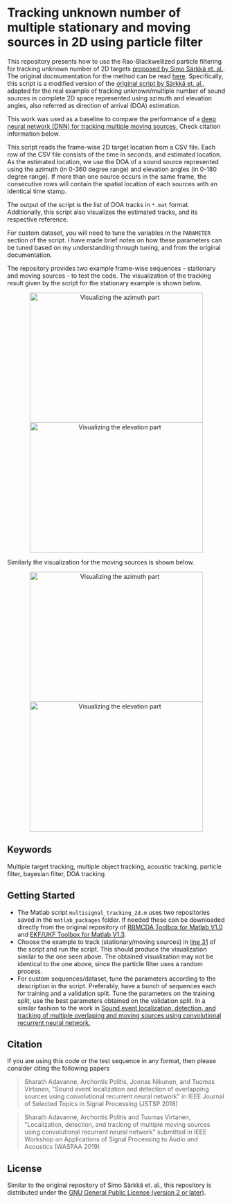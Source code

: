 # Tracking unknown number of multiple stationary and moving sources in 2D using particle filter

This repository presents how to use the Rao-Blackwellized particle filtering for tracking unknown number of 2D targets [proposed by Simo Särkkä et. al.](http://becs.aalto.fi/en/research/bayes/rbmcda/mt_demo.html). The original docmumentation for the method can be read [here](http://becs.aalto.fi/en/research/bayes/rbmcda/). Specifically, this script is a modified version of the [original script by Särkkä et. al.](http://becs.aalto.fi/en/research/bayes/rbmcda/html_doc_demos/src/demos/mt_demo/kf_mt_demo_dp.html), adapted for the real example of tracking unknown/multiple number of sound sources in complete 2D space represented using azimuth and elevation angles, also referred as direction of arrival (DOA) estimation.

This work was used as a baseline to compare the performance of a [deep neural network (DNN) for tracking multiple moving sources.](https://github.com/sharathadavanne/seld-net) Check citation information below. 

This script reads the frame-wise 2D target location from a CSV file. Each row of the CSV file consists of the time in seconds, and estimated
location. As the estimated location, we use the DOA of a sound source represented using the azimuth (in 0-360 degree range) and elevation angles (in 0-180 degree range). If more than one source occurs in the same frame, the consecutive rows will contain the spatial location of each sources with an identical time stamp.

The output of the script is the list of DOA tracks in `*.mat` format. Additionally, this script also visualizes the estimated tracks, and its respective reference. 

For custom dataset, you will need to tune the variables in the `PARAMETER` section of the script. I have made brief notes on how these parameters can be tuned based on my understanding through tuning, and from the original documentation. 

The repository provides two example frame-wise sequences - stationary and moving sources - to test the code. The visualization of the tracking result given by the script for the stationary example is shown below.

<p align="center">
   <img src="https://github.com/sharathadavanne/multiple-target-tracking/blob/master/images/stationary_azi.png" width="400" height= "300" title="Visualizing the azimuth part">
   <img src="https://github.com/sharathadavanne/multiple-target-tracking/blob/master/images/stationary_ele.png" width="400" height= "300" title="Visualizing the elevation part">
</p>

Similarly the visualization for the moving sources is shown below.

<p align="center">
   <img src="https://github.com/sharathadavanne/multiple-target-tracking/blob/master/images/moving_azi.png" width="400" height= "300" title="Visualizing the azimuth part">
   <img src="https://github.com/sharathadavanne/multiple-target-tracking/blob/master/images/moving_ele.png" width="400" height= "300" title="Visualizing the elevation part">
</p>

## Keywords
Multiple target tracking, multiple object tracking, acoustic tracking, particle filter, bayesian filter, DOA tracking

## Getting Started
* The Matlab script `multisignal_tracking_2d.m` uses two repositories saved in the `matlab_packages` folder. If needed these can be downloaded directly from the original repository of [RBMCDA Toolbox for Matlab V1.0](http://becs.aalto.fi/en/research/bayes/rbmcda/install.html) and [EKF/UKF Toolbox for Matlab V1.3](http://becs.aalto.fi/en/research/bayes/ekfukf/install.html).
* Choose the example to track (stationary/moving sources) in [line 31](https://github.com/sharathadavanne/multiple-target-tracking/blob/596e1fc962505117649fe62856513eedebaed647/multisignal_tracking_2d.m#L31) of the script and run the script. This should produce the visualization similar to the one seen above. The obtained visualization may not be identical to the one above, since the particle filter uses a random process.
* For custom sequences/dataset, tune the parameters according to the description in the script. Preferably, have a bunch of sequences each for training and a validation split. Tune the parameters on the training split, use the best parameters obtained on the validation split. In a similar fashion to the work in [Sound event localization, detection, and tracking of multiple overlaping and moving sources using convolutional recurrent neural network.](https://github.com/sharathadavanne/seld-net)


## Citation
If you are using this code or the test sequence in any format, then please consider citing the following papers

> Sharath Adavanne, Archontis Politis, Joonas Nikunen, and Tuomas Virtanen, "Sound event localization and detection of overlapping sources using convolutional recurrent neural network" in IEEE Journal of Selected Topics in Signal Processing (JSTSP 2018)

> Sharath Adavanne, Archontis Politis and Tuomas Virtanen, "Localization, detection, and tracking of multiple moving sources using convolutional recurrent neural network" submitted in IEEE Workshop on Applications of Signal Processing to Audio and Acoustics (WASPAA 2019)

## License
Similar to the original repository of Simo Särkkä et. al., this repository is distributed under the [GNU General Public License (version 2 or later)](http://www.gnu.org/copyleft/gpl.html).
